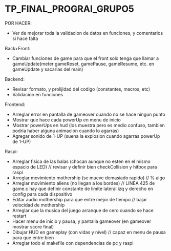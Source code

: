 # TP_FINAL_PROGRAI_GRUPO5

POR HACER:

- Ver de mejorar toda la validacion de datos en funciones, y comentarios si hace falta

Back+Front:
- Cambiar funciones de game para que el front solo tenga que llamar a gameUpdate(meter gameReset, gamePause, gameResume, etc. en gameUpdate y sacarlas del main)

Backend:
- Revisar formato, y prolijidad del codigo (constantes, macros, etc)
- Validacion en funciones

Frontend:
- Arreglar error en pantalla de gameover cuando no se hace ningun punto
- Mostrar que hace cada powerUp en menu de inicio
- Mostrar powerUps en hud (los muestra pero es medio confuso, tambien podria haber alguna animacion cuando lo agarras)
- Agregar sonido de 1-UP (suena la explosion cuando agarras powerUp de 1-UP)

Raspi:
- Arreglar fisica de las balas (chocan aunque no esten en el mismo espacio de LED) // revisar y definir bien checkCollision y hitbox para raspi
- Arreglar movimiento mothership (se mueve demasiado rapido) // % algo
- Arreglar movimiento aliens (no llegan a los bordes) // LINEA 425 de game.c hay que definir constante de limite lateral izq y derecho en config para cada dispositivo
- Editar audio mothership para que entre mejor de tiempo // bajar velocidad de mothership
- Arreglar que la musica del juego arranque de cero cuando se hace restart 
- Hacer menu de inicio y pausa, y pantalla gameover (en gameover mostrar score final)
- Dibujar HUD en gameplay (con vidas y nivel) // capaz en menu de pausa para que entre bien 
- Arreglar todo el makefile con dependencias de pc y raspi
